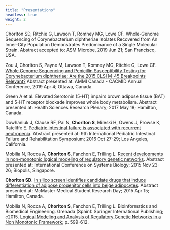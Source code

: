 ```yaml
---
title: "Presentations"
headless: true
weight: 2
---
```


Chorlton SD, Ritchie G, Lawson T, Romney MG, Lowe CF. Whole-Genome Sequencing of Corynebacterium diphtheriae Isolates Recovered from An Inner-City Population Demonstrates Predominance of a Single Molecular Strain. Abstract accepted to: ASM Microbe, 2019 Jun 21; San Francisco, USA.

Zou J, Chorlton S, Payne M, Lawson T, Romney MG, Ritchie G, Lowe CF. [Whole Genome Sequencing and Penicillin Susceptibility Testing for Corynebacterium diphtheriae: Are the 2015 CLSI M-45 Breakpoints Relevant?](AMMI2019_Cdip.pdf) Abstract presented at: AMMI Canada - CACMID Annual Conference, 2019 Apr 4; Ottawa, Canada.

Green A et al. Elevated Serotonin (5-HT) impairs brown adipose tissue (BAT) and 5-HT receptor blockade improves whole body metabolism. Abstract presented at: Health Sciences Research Plenary; 2017 May 18; Hamilton, Canada.

Dowhaniuk J, Clause RF, Pai N, **Chorlton S**, Mileski H, Owens J, Prowse K, Ratcliffe E. [Pediatric intestinal failure is associated with recurrent neutropenia](IFNeutropeniaAbstractJuly2016.pdf). Abstract presented at: 9th International Pediatric Intestinal Failure and Rehabilitation Symposium; 2016 Oct 27-29; Los Angeles, California.

Mobilia N, Rocca A, **Chorlton S**, Fanchon E, Trilling L. [Recent developments in non-monotonic logical modeling of regulatory genetic networks](ICSB_2015.pdf). Abstract presented at: International Conference on Systems Biology; 2015 Nov 23-26; Biopolis, Singapore.

**Chorlton SD**. [In silico screen identifies candidate drugs that induce differentiation of adipose progenitor cells into beige adipocytes](MMRSD_2015.pdf). Abstract presented at: McMaster Medical Student Research Day; 2015 Apr 15; Hamilton, Canada.

Mobilia N, Rocca A, **Chorlton S**, Fanchon E, Trilling L. Bioinformatics and Biomedical Engineering. Grenada (Spain): Springer International Publishing; c2015. [Logical Modeling and Analysis of Regulatory Genetic Networks in a Non Monotonic Framework](https://link.springer.com/chapter/10.1007%2F978-3-319-16483-0_58); p. 599-612.
